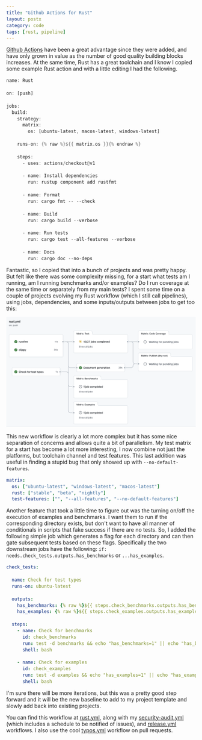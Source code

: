 ```yaml
---
title: "Github Actions for Rust"
layout: postx
category: code
tags: [rust, pipeline]
---
```


[Github Actions](https://github.com/features/actions) have been a great
advantage since they were added, and have only grown in value as the number of
good quality building blocks increases. At the same time, Rust has a great
toolchain and I know I copied some example Rust action and with a little
editing I had the following.

```rust
name: Rust

on: [push]

jobs:
  build:
    strategy:
      matrix:
        os: [ubuntu-latest, macos-latest, windows-latest]

    runs-on: {% raw %}${{ matrix.os }}{% endraw %}

    steps:
      - uses: actions/checkout@v1

      - name: Install dependencies
        run: rustup component add rustfmt

      - name: Format
        run: cargo fmt -- --check

      - name: Build
        run: cargo build --verbose

      - name: Run tests
        run: cargo test --all-features --verbose

      - name: Docs
        run: cargo doc --no-deps
```

Fantastic, so I copied that into a bunch of projects and was pretty happy. But
felt like there was some complexity missing, for a start what tests am I
running, am I running benchmarks and/or examples? Do I run coverage at the
same time or separately from my main tests? I spent some time on a couple of
projects evolving my Rust workflow (which I still call pipelines), using jobs,
dependencies, and some inputs/outputs between jobs to get too this:


![Action Screenshot](/assets/img/posts/rust_workflow.png)

This new workflow is clearly a lot more complex but it has some nice
separation of concerns and allows quite a bit of parallelism. My test matrix
for a start has become a lot more interesting, I now combine not just the
platforms, but toolchain channel and test features. This last addition was
useful in finding a stupid bug that only showed up with `--no-default-features`.

```yaml
matrix:
  os: ["ubuntu-latest", "windows-latest", "macos-latest"]
  rust: ["stable", "beta", "nightly"]
  test-features: ["", "--all-features", "--no-default-features"]
```

Another feature that took a little time to figure out was the turning on/off
the execution of examples and benchmarks. I want them to run if the
corresponding directory exists, but don't want to have all manner of
conditionals in scripts that fake success if there are no tests. So, I added
the following simple job which generates a flag for each directory and can
then gate subsequent tests based on these flags. Specifically the two
downstream jobs have the following: `if:
needs.check_tests.outputs.has_benchmarks` or `...has_examples`.

```yaml
check_tests:

  name: Check for test types
  runs-on: ubuntu-latest
  
  outputs:
    has_benchmarks: {% raw %}${{ steps.check_benchmarks.outputs.has_benchmarks }}{% endraw %}
    has_examples: {% raw %}${{ steps.check_examples.outputs.has_examples }}{% endraw %}
    
  steps:
    - name: Check for benchmarks
      id: check_benchmarks
      run: test -d benchmarks && echo "has_benchmarks=1" || echo "has_benchmarks=" >> $GITHUB_OUTPUT
      shell: bash
      
    - name: Check for examples
      id: check_examples
      run: test -d examples && echo "has_examples=1" || echo "has_examples=" >> $GITHUB_OUTPUT
      shell: bash
```

I'm sure there will be more iterations, but this was a pretty good step
forward and it will be the new baseline to add to my project template and
slowly add back into existing projects.

You can find this workflow at
[rust.yml](https://github.com/johnstonskj/rust-codes/blob/main/.github/workflows/rust.yml),
along with my
[security-audit.yml](https://github.com/johnstonskj/rust-codes/blob/main/.github/workflows/security-audit.yml)
(which includes a schedule to be notified of issues), and
[release.yml](https://github.com/johnstonskj/rust-codes/blob/main/.github/workflows/release.yml)
workflows. I also use the cool
[typos.yml](https://github.com/johnstonskj/rust-codes/blob/main/.github/workflows/typos.yml)
workflow on pull requests. 
